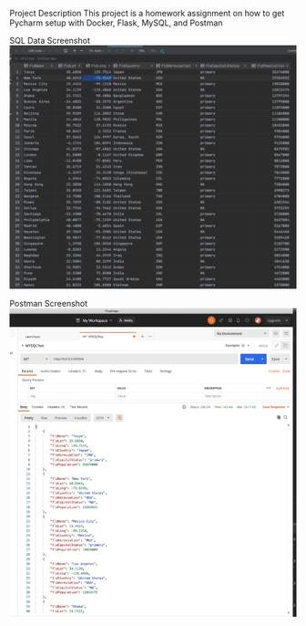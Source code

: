 Project Description
This project is a homework assignment on how to get Pycharm setup with Docker, Flask, MySQL, and Postman

SQL Data Screenshot
![SQL Screenshot](screenshots/pycharmSS.png)

Postman Screenshot
![Postman Screenshot](screenshots/postmanSS.png)